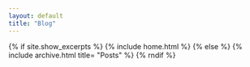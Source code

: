 ```yaml
---
layout: default
title: "Blog"
---
```


{% if site.show_excerpts %}
  {% include home.html %}
{% else %}
  {% include archive.html title= "Posts" %}
{% rndif %}
